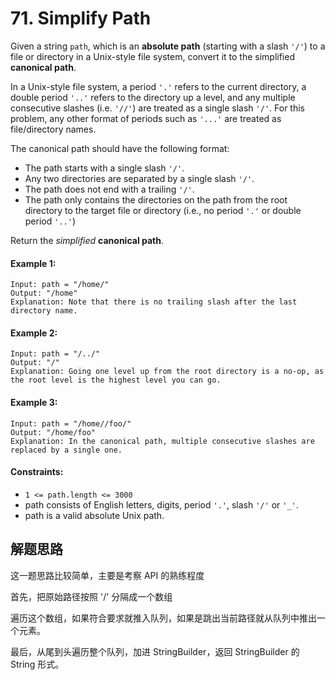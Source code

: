 # 71. Simplify Path

Given a string `path`, which is an **absolute path** (starting with a slash `'/'`) to a file or directory in a Unix-style file system, convert it to the simplified **canonical path**.

In a Unix-style file system, a period `'.'` refers to the current directory, a double period `'..'` refers to the directory up a level, and any multiple consecutive slashes (i.e. `'//'`) are treated as a single slash `'/'`. For this problem, any other format of periods such as `'...'` are treated as file/directory names.

The canonical path should have the following format:

+ The path starts with a single slash `'/'`.
+ Any two directories are separated by a single slash `'/'`.
+ The path does not end with a trailing `'/'`.
+ The path only contains the directories on the path from the root directory to the target file or directory (i.e., no period `'.'` or double period `'..'`)

Return the *simplified* **canonical path**. 

#### Example 1:

```
Input: path = "/home/"
Output: "/home"
Explanation: Note that there is no trailing slash after the last directory name.
```

#### Example 2:

```
Input: path = "/../"
Output: "/"
Explanation: Going one level up from the root directory is a no-op, as the root level is the highest level you can go.
```

#### Example 3:

```
Input: path = "/home//foo/"
Output: "/home/foo"
Explanation: In the canonical path, multiple consecutive slashes are replaced by a single one.
``` 

#### Constraints:

+ `1 <= path.length <= 3000`
+ path consists of English letters, digits, period `'.'`, slash `'/'` or `'_'`.
+ path is a valid absolute Unix path.

## 解题思路

这一题思路比较简单，主要是考察 API 的熟练程度

首先，把原始路径按照 '/' 分隔成一个数组

遍历这个数组，如果符合要求就推入队列，如果是跳出当前路径就从队列中推出一个元素。

最后，从尾到头遍历整个队列，加进 StringBuilder，返回 StringBuilder 的 String 形式。
